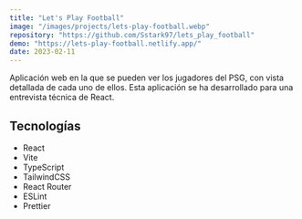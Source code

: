 ```yaml
---
title: "Let's Play Football"
image: "/images/projects/lets-play-football.webp"
repository: "https://github.com/Sstark97/lets_play_football"
demo: "https://lets-play-football.netlify.app/"
date: 2023-02-11
---
```


Aplicación web en la que se pueden ver los jugadores del PSG, con vista detallada de cada uno de ellos. Esta aplicación
se ha desarrollado para una entrevista técnica de React.

## Tecnologías
- React
- Vite
- TypeScript
- TailwindCSS
- React Router
- ESLint
- Prettier